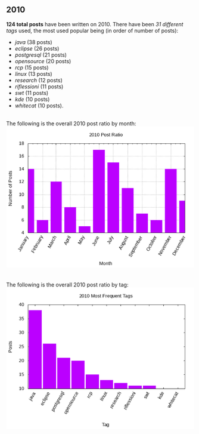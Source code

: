 ## 2010 

**124 total posts** have been written on 2010.
There have been *31 different tags* used, the most
used popular being (in order of number of posts):
 
- *java* (38 posts)  
- *eclipse* (26 posts)  
- *postgresql* (21 posts)  
- *opensource* (20 posts)  
- *rcp* (15 posts)  
- *linux* (13 posts)  
- *research* (12 posts)  
- *riflessioni* (11 posts)  
- *swt* (11 posts)  
- *kde* (10 posts)  
- *whitecat* (10 posts).<br/>
<br/>
The following is the overall 2010 post ratio by month:
<br/>
    <center>
      <img src="/images/stats/2010-months.png" alt="2010 post ratio per month" />
    </center>
<br/>

<br/>
The following is the overall 2010 post ratio by tag:
<br/>
  <center>
    <img src="/images/stats/2010-tags.png" alt="2010 post ratio per tag" />
  </center>
<br/>

